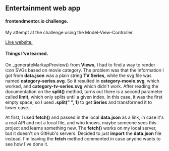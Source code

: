 ## Entertainment web app

#### frontendmentor.io challenge.

My attempt at the challenge using the Model-View-Controller.

[Live website.](https://covacialex.github.io/entertainment-web-app/index.html)

#### Things I've learned.

On \_generateMarkupPreview() from **Views**, I had to find a way to render icon SVGs based on movie category. The problem was that the information I got from **data.json** was a plain string **TV Series**, while the svg file was named **category-series.svg**. So it resulted in **category-movie.svg**, which worked, and **category-tv-series.svg** which didn't work. After reading the documentation on the **split()** method, turns out there is a second parameter called **limit**, which only splits until a given index. In this case, it was the first empty space, so I used **.split(" ", 1)** to get **Series** and transformed it to lower case.

At first, I used **fetch()** and passed in the local **data.json** as a link, in case it's a real API and not a local file, and who knows, maybe someone sees this project and learns something new. The **fetch()** works on my local server, but it doesn't on GitHub's servers. Decided to just **import** the **data.json** file instead. I'm leaving the **fetch** method commented in case anyone wants to see how I've done it.

